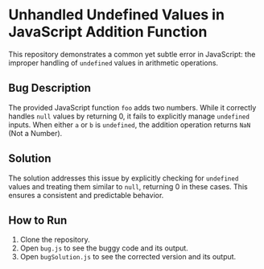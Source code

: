 # Unhandled Undefined Values in JavaScript Addition Function

This repository demonstrates a common yet subtle error in JavaScript: the improper handling of `undefined` values in arithmetic operations.

## Bug Description
The provided JavaScript function `foo` adds two numbers. While it correctly handles `null` values by returning 0, it fails to explicitly manage `undefined` inputs. When either `a` or `b` is `undefined`, the addition operation returns `NaN` (Not a Number).

## Solution
The solution addresses this issue by explicitly checking for `undefined` values and treating them similar to `null`, returning 0 in these cases. This ensures a consistent and predictable behavior.

## How to Run
1. Clone the repository.
2. Open `bug.js` to see the buggy code and its output.
3. Open `bugSolution.js` to see the corrected version and its output.